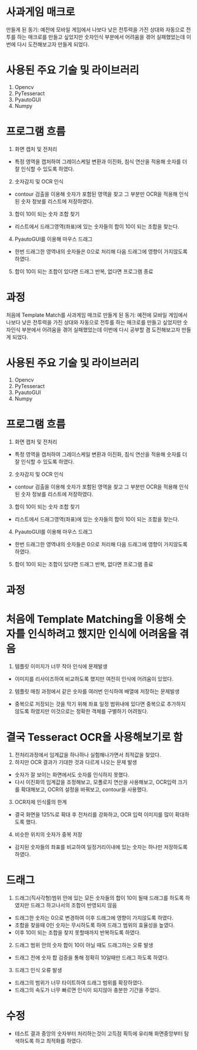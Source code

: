# 사과게임 매크로
만들게 된 동기: 예전에 모바일 게임에서 나보다 낮은 전투력을 가진 상대와 자동으로 전투를 하는 매크로를 만들고 싶었지만 숫자인식 부분에서 어려움을 겪어 실패했었는데 이번에 다시 도전해보고자 만들게 되었다.

# 사용된 주요 기술 및 라이브러리
1. Opencv
2. PyTesseract
3. PyautoGUI
4. Numpy

# 프로그램 흐름
1. 화면 캡처 및 전처리
  - 특정 영역을 캡처하여 그레이스케일 변환과 이진화, 침식 연산을 적용해 숫자를 더 잘 인식할 수 있도록 하였다.
2. 숫자감지 및 OCR 인식
  - contour 검출을 이용해 숫자가 포함된 영역을 찾고 그 부분만 OCR을 적용해 인식된 숫자 정보를 리스트에 저장하였다.
3. 합이 10이 되는 숫자 조합 찾기
  - 리스트에서 드래그영역(좌표)에 있는 숫자들의 합이 10이 되는 조합을 찾는다.
4. PyautoGUI를 이용해 마우스 드래그
  - 한번 드래그한 영역내의 숫자들은 0으로 처리해 다음 드래그에 영향이 가지않도록 하였다.
5. 합이 10이 되는 조합이 있다면 드래그 반복, 없다면 프로그램 종료

# 과정
처음에 Template Match를 사과게임 매크로
만들게 된 동기: 예전에 모바일 게임에서 나보다 낮은 전투력을 가진 상대와 자동으로 전투를 하는 매크로를 만들고 싶었지만 숫자인식 부분에서 어려움을 겪어 실패했었는데 이번에 다시 공부할 겸 도전해보고자 만들게 되었다.

# 사용된 주요 기술 및 라이브러리
1. Opencv
2. PyTesseract
3. PyautoGUI
4. Numpy

# 프로그램 흐름
1. 화면 캡처 및 전처리
  - 특정 영역을 캡처하여 그레이스케일 변환과 이진화, 침식 연산을 적용해 숫자를 더 잘 인식할 수 있도록 하였다.
2. 숫자감지 및 OCR 인식
  - contour 검출을 이용해 숫자가 포함된 영역을 찾고 그 부분만 OCR을 적용해 인식된 숫자 정보를 리스트에 저장하였다.
3. 합이 10이 되는 숫자 조합 찾기
  - 리스트에서 드래그영역(좌표)에 있는 숫자들의 합이 10이 되는 조합을 찾는다.
4. PyautoGUI를 이용해 마우스 드래그
  - 한번 드래그한 영역내의 숫자들은 0으로 처리해 다음 드래그에 영향이 가지않도록 하였다.
5. 합이 10이 되는 조합이 있다면 드래그 반복, 없다면 프로그램 종료

# 과정

# 처음에 Template Matching을 이용해 숫자를 인식하려고 했지만 인식에 어려움을 겪음
1. 템플릿 이미지가 너무 작아 인식에 문제발생
  - 이미지를 리사이즈하여 비교하도록 했지만 여전히 인식에 어려움이 있었다.
2. 템플릿 매칭 과정에서 같은 숫자를 여러번 인식하여 배열에 저장하는 문제발생
  - 중복으로 저장되는 것을 막기 위해 좌표 일정 범위내에 있다면 중복으로 추가하지 않도록 하였지만 이것으로는 정확한 객체를 구별하기 어려웠다.

# 결국 Tesseract OCR을 사용해보기로 함
1. 전처리과정에서 임계값을 하나하나 실험해나가면서 최적값을 찾았다.
2. 하지만 OCR 결과가 기대한 것과 다르게 나오는 문제 발생
  - 숫자가 잘 보이는 화면에서도 숫자를 인식하지 못했다.
  - 다시 이진화의 임계값을 조정해보고, 모폴로지 연산을 사용해보고, OCR입력 크기를 확대해보고, OCR의 설정을 바꿔보고, contour을 사용했다.
3. OCR자체 인식률의 한계
  - 결국 화면을 125%로 확대 후 전처리를 강화하고, OCR 입력 이미지를 많이 확대하도록 했다.
4. 비슷한 위치의 숫자가 중복 저장
  - 감지된 숫자들의 좌표를 비교하여 일정거리이내에 있는 숫자는 하나만 저장하도록 하였다.

# 드래그
1. 드래그(직사각형)범위 안에 있는 모든 숫자들의 합이 10이 될때 드래그를 하도록 하였지만 드래그 하고나서의 조합이 반영되지 않음
  - 드래그한 숫자는 0으로 변경하여 이후 드래그에 영향이 가지않도록 하였다.
  - 조합을 찾을때 0인 숫자는 무시하도록 하여 드래그 범위의 효율성을 높였다.
  - 이후 10이 되는 조합을 찾지 못할때까지 반복하도록 하였다.
2. 드래그 범위 안의 숫자 합이 10이 아닐 때도 드래그하는 오류 발생
  - 드래그 전에 숫자 합 검증을 통해 정확히 10일때만 드래그 하도록 하였다.
3. 드래그 인식 오류 발생
  - 드래그의 범위가 너무 타이트하여 드래그 범위를 확장하였다.
  - 드래그의 속도가 너무 빠르면 인식이 되지않아 충분한 기간을 주었다.

# 수정
  - 테스트 결과 중앙의 숫자부터 처리하는것이 고득점 획득에 유리해 화면중앙부터 탐색하도록 하고 최적화를 하였다.
   


